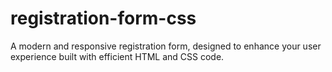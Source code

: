 # registration-form-css
A modern and responsive registration form, designed to enhance your user experience built with efficient HTML and CSS code.
